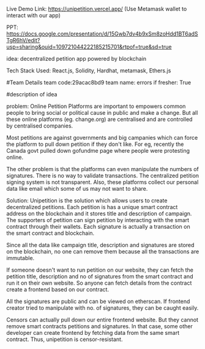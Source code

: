 Live Demo Link: https://unipetition.vercel.app/ (Use Metamask wallet to interact with our app)

PPT: https://docs.google.com/presentation/d/15Gwb7dv4b9xSm8zoHdd1BT6adSTgR6hV/edit?usp=sharing&ouid=109721044222185215701&rtpof=true&sd=true

idea: decentralized petition app powered by blockchain

Tech Stack Used:
React.js, Solidity, Hardhat, metamask, Ethers.js

#Team Details
team code:29acac8bd9
team name: errors
if fresher: True

#description of idea

problem:
Online Petition Platforms are important to empowers common people to bring social or political cause in public and make a change. But all these online platforms (eg. change.org) are centralised and are controlled by centralised companies.

Most petitions are against governments and big campanies which can force the platform to pull down petition if they don't like. For eg, recently the Canada govt pulled down gofundme page where people were protesting online.

The other problem is that the platforms can even manipulate the numbers of signatures. There is no way to validate transactions. The centralized petition signing system is not transparent. Also, these platforms collect our personal data like email which some of us may not want to share.

Solution:
Unipetition is the solution which allows users to create decentralized petitions. Each petition is has a unique smart contract address on the blockchain and it stores title and description of campaign. The supporters of petition can sign petition by interacting with the smart contract through their wallets. Each signature is actually a transaction on the smart contract and blockchain.

Since all the data like campaign title, description and signatures are stored on the blockchain, no one can remove them because all the transactions are immutable.

If someone doesn't want to run petition on our website, they can fetch the petition title, description and no of signatures from the smart contract and run it on their own website. So anyone can fetch details from the contract create a frontend based on our contract.

All the signatures are public and can be viewed on etherscan. If frontend creator tried to manipulate with no. of signatures, they can be caught easily.

Censors can actually pull down our entire frontend website. But they cannot remove smart contracts petitions and signatures. In that case, some other developer can create frontend by fetching data from the same smart contract. Thus, unipetition is censor-resistant.
